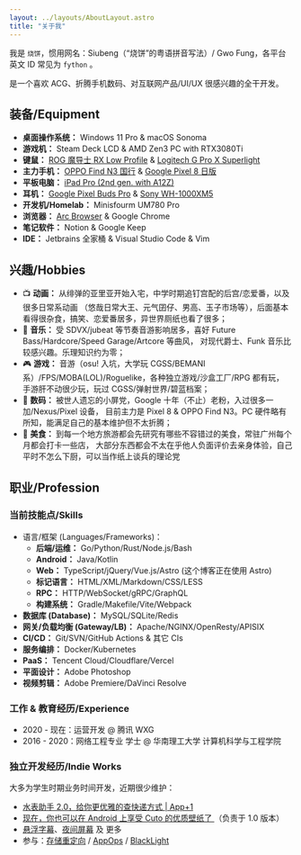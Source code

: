 ```yaml
---
layout: ../layouts/AboutLayout.astro
title: "关于我"
---
```


我是 `烧饼`，惯用网名：Siubeng（“烧饼”的粤语拼音写法）/ Gwo Fung，各平台英文 ID 常见为 `fython` 。

是一个喜欢 ACG、折腾手机数码、对互联网产品/UI/UX 很感兴趣的全干开发。

## 装备/Equipment

- **桌面操作系统：** Windows 11 Pro & macOS Sonoma
- **游戏机：** Steam Deck LCD & AMD Zen3 PC with RTX3080Ti
- **键鼠：**
  [ROG 魔导士 RX Low Profile](https://rog.asus.com.cn/keyboards/keyboards/aura-rgb/rog-falchion-rx-low-profile/) &
  [Logitech G Pro X Superlight](https://www.logitechg.com/zh-cn/products/gaming-mice/pro-x-superlight-wireless-mouse.910-005946.html)
- **主力手机：** [OPPO Find N3 国行](https://www.oppo.com/cn/smartphones/series-find-n/find-n3/)
  & [Google Pixel 8 日版](https://store.google.com/product/pixel_8)
- **平板电脑：** [iPad Pro (2nd gen. with A12Z)](https://support.apple.com/en-us/118452)
- **耳机：** [Google Pixel Buds Pro](https://store.google.com/product/pixel_buds_pro) &
  [Sony WH-1000XM5](https://electronics.sony.com/audio/headphones/headband/p/wh1000xm5-b)
- **开发机/Homelab：** Minisfourm UM780 Pro
- **浏览器：** [Arc Browser](https://arc.net/) & Google Chrome
- **笔记软件：** Notion & Google Keep
- **IDE：** Jetbrains 全家桶 & Visual Studio Code & Vim

## 兴趣/Hobbies

- 📺 **动画：** 从绯弹的亚里亚开始入宅，中学时期追钉宫配的后宫/恋爱番，以及很多日常系动画
  （悠哉日常大王、元气囝仔、男高、玉子市场等），后面基本看得很杂食，搞笑、恋爱番居多，异世界厕纸也看了很多；
- 🎼 **音乐：** 受 SDVX/jubeat 等节奏音游影响居多，喜好 Future Bass/Hardcore/Speed Garage/Artcore 等曲风，
  对现代爵士、Funk 音乐比较感兴趣。乐理知识约为零；
- 🎮 **游戏：** 音游（osu! 入坑，大学玩 CGSS/BEMANI 系）/FPS/MOBA(LOL)/Roguelike，各种独立游戏/沙盒工厂/RPG 都有玩，
  手游肝不动很少玩，玩过 CGSS/弹射世界/碧蓝档案；
- 📱 **数码：** 被世人遗忘的小屏党，Google 十年（不止）老粉，入过很多一加/Nexus/Pixel 设备，
  目前主力是 Pixel 8 & OPPO Find N3。PC 硬件略有所知，能满足自己的基本维护但不太折腾；
- 🍘 **美食：** 到每一个地方旅游都会先研究有哪些不容错过的美食，常驻广州每个月都会打卡一些店，
  大部分东西都会不太在乎他人负面评价去亲身体验，自己平时不怎么下厨，可以当作纸上谈兵的理论党

## 职业/Profession

### 当前技能点/Skills

- 语言/框架 (Languages/Frameworks)：
  - **后端/运维：** Go/Python/Rust/Node.js/Bash
  - **Android：** Java/Kotlin
  - **Web：** TypeScript/jQuery/Vue.js/Astro (这个博客正在使用 Astro)
  - **标记语言：** HTML/XML/Markdown/CSS/LESS
  - **RPC：** HTTP/WebSocket/gRPC/GraphQL
  - **构建系统：** Gradle/Makefile/Vite/Webpack
- **数据库 (Database)：** MySQL/SQLite/Redis
- **网关/负载均衡 (Gateway/LB)：** Apache/NGINX/OpenResty/APISIX
- **CI/CD：** Git/SVN/GitHub Actions & 其它 CIs
- **服务编排：** Docker/Kubernetes
- **PaaS：** Tencent Cloud/Cloudflare/Vercel
- **平面设计：** Adobe Photoshop
- **视频剪辑：** Adobe Premiere/DaVinci Resolve

### 工作 & 教育经历/Experience

- 2020 - 现在：运营开发 @ 腾讯 WXG
- 2016 - 2020：网络工程专业 学士 @ 华南理工大学 计算机科学与工程学院

### 独立开发经历/Indie Works

大多为学生时期业务时间开发，近期很少维护：

- [水表助手 2.0，给你更优雅的查快递方式 | App+1](https://sspai.com/post/34807)
- [现在，你也可以在 Android 上享受 Cuto 的优质壁纸了 ](https://sspai.com/post/35332)（负责于 1.0 版本）
- [悬浮字幕](https://github.com/danmaqua/danmaqua-android)、[夜间屏幕](https://github.com/fython/Blackbulb) 及 更多
- 参与：[存储重定向](https://play.google.com/store/apps/details?id=moe.shizuku.redirectstorage) /
  [AppOps](https://play.google.com/store/apps/details?id=rikka.appops) /
  [BlackLight](https://github.com/PaperAirplane-Dev-Team/BlackLight)
